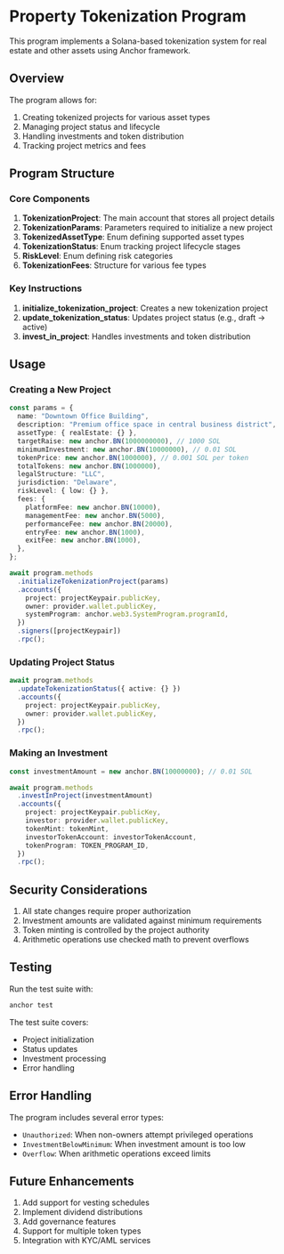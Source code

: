 # Property Tokenization Program

This program implements a Solana-based tokenization system for real estate and other assets using Anchor framework.

## Overview

The program allows for:
1. Creating tokenized projects for various asset types
2. Managing project status and lifecycle
3. Handling investments and token distribution
4. Tracking project metrics and fees

## Program Structure

### Core Components

1. **TokenizationProject**: The main account that stores all project details
2. **TokenizationParams**: Parameters required to initialize a new project
3. **TokenizedAssetType**: Enum defining supported asset types
4. **TokenizationStatus**: Enum tracking project lifecycle stages
5. **RiskLevel**: Enum defining risk categories
6. **TokenizationFees**: Structure for various fee types

### Key Instructions

1. **initialize_tokenization_project**: Creates a new tokenization project
2. **update_tokenization_status**: Updates project status (e.g., draft → active)
3. **invest_in_project**: Handles investments and token distribution

## Usage

### Creating a New Project

```typescript
const params = {
  name: "Downtown Office Building",
  description: "Premium office space in central business district",
  assetType: { realEstate: {} },
  targetRaise: new anchor.BN(1000000000), // 1000 SOL
  minimumInvestment: new anchor.BN(10000000), // 0.01 SOL
  tokenPrice: new anchor.BN(1000000), // 0.001 SOL per token
  totalTokens: new anchor.BN(1000000),
  legalStructure: "LLC",
  jurisdiction: "Delaware",
  riskLevel: { low: {} },
  fees: {
    platformFee: new anchor.BN(10000),
    managementFee: new anchor.BN(5000),
    performanceFee: new anchor.BN(20000),
    entryFee: new anchor.BN(1000),
    exitFee: new anchor.BN(1000),
  },
};

await program.methods
  .initializeTokenizationProject(params)
  .accounts({
    project: projectKeypair.publicKey,
    owner: provider.wallet.publicKey,
    systemProgram: anchor.web3.SystemProgram.programId,
  })
  .signers([projectKeypair])
  .rpc();
```

### Updating Project Status

```typescript
await program.methods
  .updateTokenizationStatus({ active: {} })
  .accounts({
    project: projectKeypair.publicKey,
    owner: provider.wallet.publicKey,
  })
  .rpc();
```

### Making an Investment

```typescript
const investmentAmount = new anchor.BN(10000000); // 0.01 SOL

await program.methods
  .investInProject(investmentAmount)
  .accounts({
    project: projectKeypair.publicKey,
    investor: provider.wallet.publicKey,
    tokenMint: tokenMint,
    investorTokenAccount: investorTokenAccount,
    tokenProgram: TOKEN_PROGRAM_ID,
  })
  .rpc();
```

## Security Considerations

1. All state changes require proper authorization
2. Investment amounts are validated against minimum requirements
3. Token minting is controlled by the project authority
4. Arithmetic operations use checked math to prevent overflows

## Testing

Run the test suite with:

```bash
anchor test
```

The test suite covers:
- Project initialization
- Status updates
- Investment processing
- Error handling

## Error Handling

The program includes several error types:
- `Unauthorized`: When non-owners attempt privileged operations
- `InvestmentBelowMinimum`: When investment amount is too low
- `Overflow`: When arithmetic operations exceed limits

## Future Enhancements

1. Add support for vesting schedules
2. Implement dividend distributions
3. Add governance features
4. Support for multiple token types
5. Integration with KYC/AML services 